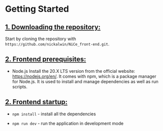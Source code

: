 # Getting Started
## <ins>**1. Downloading the repository:**</ins>

Start by cloning the repository with `https://github.com/nickalwin/NiCe_front-end.git`.

## <ins>**2. Frontend prerequisites:**</ins>

- Node.js
Install the 20.X LTS version from the official website: https://nodejs.org/en/. It comes with npm, which is a package manager for Node.js. It is used to install and manage dependencies as well as run scripts.

## <ins>**2. Frontend startup:**</ins>

- `npm install` - install all the dependencies

- `npm run dev` - run the application in development mode
